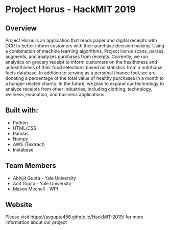 # Project Horus - HackMIT 2019
## Overview
Project Horus is an application that reads paper and digital receipts with OCR to better inform customers with their purchase decision making. Using a combination of machine learning algorithms, Project Horus scans, parses, augments, and analyzes purchases from receipts. Currently, we run analytics on grocery receipt to inform customers on the healthiness and unhealthiness of their food selections based on statistics from a nutritional facts database. In addition to serving as a personal finance tool, we are donating a percentage of the total value of healthy purchases in a month to a hunger-related charity. In the future, we plan to expand our technology to analyze receipts from other industries, including clothing, technology, wellness, education, and business applications.
## Built with:
* Python
* HTML/CSS
* Pandas
* Numpy
* AWS (Textract)
* Instabase
## Team Members
* Abhijit Gupta - Yale University
* Adit Gupta - Yale University
* Mason Mitchell - WPI
## Website
Please visit https://avgupta456.github.io/HackMIT-2019/ for more information about our project
